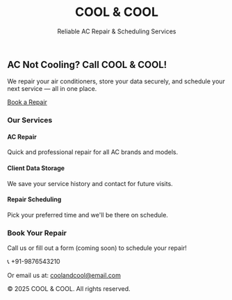 <!DOCTYPE html>
<html lang="en">
<head>
  <meta charset="UTF-8" />
  <meta name="viewport" content="width=device-width, initial-scale=1.0"/>
  <title>COOL & COOL - AC Repair Services</title>
  <script src="https://cdn.tailwindcss.com"></script>
</head>
<body class="bg-gradient-to-b from-blue-50 to-blue-100 text-gray-800 font-sans">

  <!-- Header -->
  <header class="bg-blue-600 text-white p-6 shadow-md">
    <h1 class="text-3xl font-bold">COOL & COOL</h1>
    <p class="text-sm mt-1">Reliable AC Repair & Scheduling Services</p>
  </header>

  <!-- Hero -->
  <section class="text-center py-16 px-4">
    <h2 class="text-4xl font-extrabold text-blue-700 mb-4">AC Not Cooling? Call COOL & COOL!</h2>
    <p class="text-lg mb-6">We repair your air conditioners, store your data securely, and schedule your next service — all in one place.</p>
    <a href="#contact" class="bg-blue-600 hover:bg-blue-700 text-white font-bold py-3 px-6 rounded-full transition">
      Book a Repair
    </a>
  </section>

  <!-- Services -->
  <section class="bg-white py-12 px-6">
    <div class="max-w-4xl mx-auto text-center">
      <h3 class="text-2xl font-bold mb-6">Our Services</h3>
      <div class="grid grid-cols-1 md:grid-cols-3 gap-8">
        <div class="bg-blue-50 p-6 rounded-lg shadow">
          <h4 class="font-bold text-lg">AC Repair</h4>
          <p class="mt-2 text-sm">Quick and professional repair for all AC brands and models.</p>
        </div>
        <div class="bg-blue-50 p-6 rounded-lg shadow">
          <h4 class="font-bold text-lg">Client Data Storage</h4>
          <p class="mt-2 text-sm">We save your service history and contact for future visits.</p>
        </div>
        <div class="bg-blue-50 p-6 rounded-lg shadow">
          <h4 class="font-bold text-lg">Repair Scheduling</h4>
          <p class="mt-2 text-sm">Pick your preferred time and we'll be there on schedule.</p>
        </div>
      </div>
    </div>
  </section>

  <!-- Contact -->
  <section id="contact" class="py-12 bg-blue-100 px-6">
    <div class="max-w-xl mx-auto text-center">
      <h3 class="text-2xl font-bold mb-4">Book Your Repair</h3>
      <p class="mb-6">Call us or fill out a form (coming soon) to schedule your repair!</p>
      <p class="text-lg font-semibold">📞 +91-9876543210</p>
      <p class="mt-2 text-sm text-gray-600">Or email us at: <a href="mailto:coolandcool@email.com" class="underline">coolandcool@email.com</a></p>
    </div>
  </section>

  <!-- Footer -->
  <footer class="bg-blue-700 text-white text-center p-4">
    <p>&copy; 2025 COOL & COOL. All rights reserved.</p>
  </footer>

</body>
</html>
